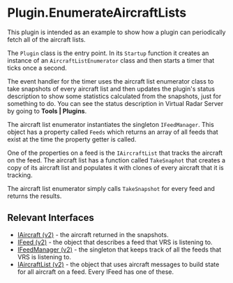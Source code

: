 # Plugin.EnumerateAircraftLists

This plugin is intended as an example to show how a plugin can periodically
fetch all of the aircraft lists.

The `Plugin` class is the entry point. In its `Startup` function it creates
an instance of an `AircraftListEnumerator` class and then starts a timer
that ticks once a second.

The event handler for the timer uses the aircraft list enumerator class to
take snapshots of every aircraft list and then updates the plugin's status
description to show some statistics calculated from the snapshots, just for
something to do. You can see the status description in Virtual Radar Server
by going to **Tools | Plugins**.

The aircraft list enumerator instantiates the singleton `IFeedManager`. This
object has a property called `Feeds` which returns an array of all feeds that
exist at the time the property getter is called.

One of the properties on a feed is the `IAircraftList` that tracks the aircraft
on the feed. The aircraft list has a function called `TakeSnaphot` that creates
a copy of its aircraft list and populates it with clones of every aircraft that
it is tracking.

The aircraft list enumerator simply calls `TakeSnapshot` for every feed and
returns the results.

## Relevant Interfaces

* [IAircraft (v2)](https://github.com/vradarserver/vrs/blob/v2-master/VirtualRadar.Interface/IAircraft.cs) - the aircraft returned in the snapshots.
* [IFeed (v2)](https://github.com/vradarserver/vrs/blob/v2-master/VirtualRadar.Interface/Listener/IFeed.cs) - the object that describes a feed that VRS is listening to.
* [IFeedManager (v2)](https://github.com/vradarserver/vrs/blob/v2-master/VirtualRadar.Interface/Listener/IFeedManager.cs) - the singleton that keeps track of all the feeds that VRS is listening to.
* [IAircraftList (v2)](https://github.com/vradarserver/vrs/blob/v2-master/VirtualRadar.Interface/IAircraftList.cs) - the object that uses aircraft messages to build state for all aircraft on a feed. Every IFeed has one of these.
